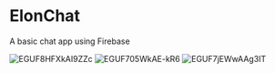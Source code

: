 # ElonChat
A basic chat app using Firebase

![EGUF8HFXkAI9ZZc](https://user-images.githubusercontent.com/40652867/100385526-2785c980-3023-11eb-8b2e-7f85e5d73e04.png)
![EGUF705WkAE-kR6](https://user-images.githubusercontent.com/40652867/100385536-2b195080-3023-11eb-85ef-04a5216b3d90.png)
![EGUF7jEWwAAg3IT](https://user-images.githubusercontent.com/40652867/100385544-2d7baa80-3023-11eb-8282-534803d1feb0.png)
